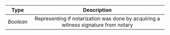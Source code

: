 |   Type    |                         Description                          |
| :-------: | :----------------------------------------------------------: |
| *Boolean* | Representing if notarization was done by acquiring a witness signature from notary |
